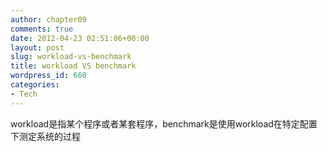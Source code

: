 ```yaml
---
author: chapter09
comments: true
date: 2012-04-23 02:51:06+00:00
layout: post
slug: workload-vs-benchmark
title: workload VS benchmark
wordpress_id: 660
categories:
- Tech
---
```


workload是指某个程序或者某套程序，benchmark是使用workload在特定配置下测定系统的过程

